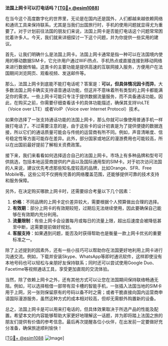 **法国上网卡可以打电话吗？[[TG💪+ @esim1088](https://t.me/s/esim1088)]**

在当今这个高度数字化的世界里，无论是在国内还是国外，人们都越来越依赖网络和通讯工具来保持联系。尤其是当我们出国旅行时，手机的使用问题就显得尤为重要了。对于计划前往法国的朋友们来说，法国上网卡是否能打电话这个问题常常困扰着许多人。今天，我们就来详细探讨一下这个问题，并为你提供一些实用的建议。

首先，让我们明确什么是法国上网卡。法国上网卡通常是指一种可以在法国境内使用的移动数据SIM卡，它允许用户通过WiFi热点、手机热点或直接连接到移动网络来进行数据传输。这类卡的主要功能是提供高速的互联网接入服务，方便用户在法国期间浏览网页、观看视频、发送邮件等。

那么，法国上网卡到底能不能打电话呢？答案是：**可以，但具体情况因卡而异**。大多数法国上网卡确实支持语音通话功能，但这并不意味着所有类型的上网卡都能满足你的需求。一些上网卡可能只专注于提供数据流量服务，而不具备通话功能。因此，在购买之前，你需要仔细查看该卡的具体功能描述，确保其支持VoLTE（Voice over LTE）或者VoIP（Voice over Internet Protocol）技术。

如果你选择了一张支持通话功能的法国上网卡，那么你就可以像使用普通手机一样拨打电话了。不过需要注意的是，由于这些卡的设计初衷是为了提供便捷的数据连接，所以它们的通话质量可能会与传统的运营商有所不同。例如，声音清晰度、信号稳定性等方面可能存在差异。此外，部分国家或地区的漫游费用也可能较高，所以在出国前最好提前了解相关资费政策。

接下来，我们来看看如何选择适合自己的法国上网卡。市场上有多种品牌和型号可供挑选，包括本地运营商提供的产品以及国际通用型的SIM卡。对于初次访问法国的人来说，建议优先考虑那些知名度较高的品牌，比如Orange、SFR、Free Mobile等。这些公司不仅拥有完善的网络覆盖范围，还能够提供可靠的技术支持和服务保障。

另外，在决定购买哪款上网卡时，还需要综合考量以下几个因素：

1. **价格**：不同品牌的上网卡定价差异较大，需要根据个人预算做出合理的选择。
2. **有效期**：部分上网卡的有效期较短，过期后无法继续使用，因此要确保自己能够在有效期内充分利用。
3. **流量限制**：有些上网卡会设置每月或每日的流量上限，超出后速度会被降低甚至中断，这需要提前做好规划。
4. **客服支持**：如果遇到问题，能否及时获得帮助也是衡量一款上网卡优劣的重要标准之一。

除了上述提到的因素外，还有一些小技巧可以帮助你在法国更好地利用上网卡进行沟通交流。例如，下载并安装Skype、WhatsApp等即时通讯软件，这样即使没有本地号码也可以轻松与亲朋好友保持联系；同时还可以尝试使用Google Duo、Facetime等视频通话工具，享受更加直观的交流体验。

当然，除了依赖上网卡之外，还有其他方式可以让您在法国期间保持联络畅通无阻。例如，可以选择租借一部带有双卡槽的智能手机，一张插入法国当地的SIM卡用于上网，另一张则保留原有的号码以备不时之需；或者干脆直接向国内运营商申请国际漫游服务，虽然这种方式的成本相对较高，但却无需额外购置新的设备。

总之，法国上网卡是可以用来打电话的，但具体效果取决于所选产品的性能及配置。希望本文的内容能够帮助大家更好地理解这一话题，并为即将踏上法国之旅的朋友们提供有价值的参考信息。最后再次提醒各位小伙伴，在出发前一定要做好充分准备，确保旅途顺利愉快！

[[TG💪+ @esim1088](https://t.me/s/esim1088) ![Image](https://i.postimg.cc/4NQfJmqS/Snipaste-2025-05-13-00-14-12.png)]